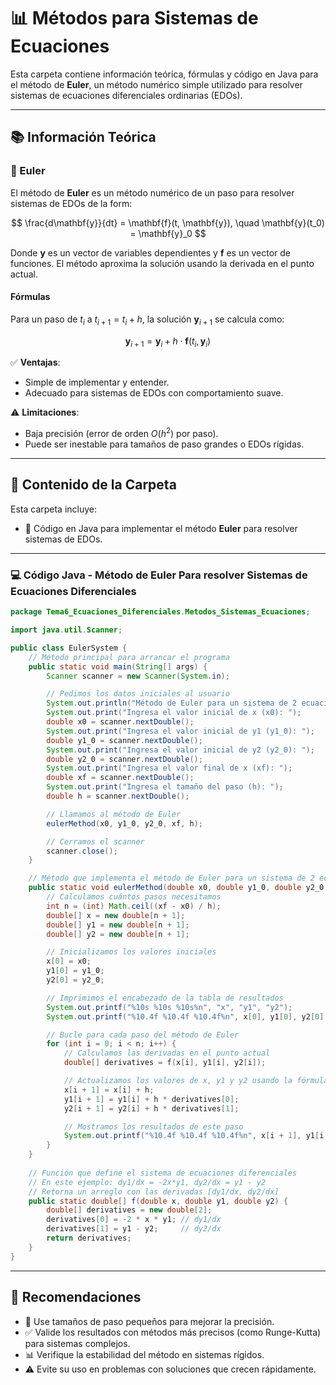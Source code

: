 # 📊 Métodos para Sistemas de Ecuaciones

Esta carpeta contiene información teórica, fórmulas y código en Java para el método de **Euler**, un método numérico simple utilizado para resolver sistemas de ecuaciones diferenciales ordinarias (EDOs).

---

## 📚 Información Teórica

### 🔹 Euler

El método de **Euler** es un método numérico de un paso para resolver sistemas de EDOs de la form:

$$
\frac{d\mathbf{y}}{dt} = \mathbf{f}(t, \mathbf{y}), \quad \mathbf{y}(t_0) = \mathbf{y}_0
$$

Donde $\mathbf{y}$ es un vector de variables dependientes y $\mathbf{f}$ es un vector de funciones. El método aproxima la solución usando la derivada en el punto actual.

#### Fórmulas

Para un paso de $t_i$ a $t_{i+1} = t_i + h$, la solución $\mathbf{y}_{i+1}$ se calcula como:

$$
\mathbf{y}_{i+1} = \mathbf{y}_i + h \cdot \mathbf{f}(t_i, \mathbf{y}_i)
$$

✅ **Ventajas**:
- Simple de implementar y entender.
- Adecuado para sistemas de EDOs con comportamiento suave.

⚠️ **Limitaciones**:
- Baja precisión (error de orden $O(h^2)$ por paso).
- Puede ser inestable para tamaños de paso grandes o EDOs rígidas.

---

## 📂 Contenido de la Carpeta

Esta carpeta incluye:

- 📄 Código en Java para implementar el método **Euler** para resolver sistemas de EDOs.

---

### 💻 Código Java - Método de Euler Para resolver Sistemas de Ecuaciones Diferenciales 

```java
package Tema6_Ecuaciones_Diferenciales.Metodos_Sistemas_Ecuaciones;

import java.util.Scanner;

public class EulerSystem {
    // Método principal para arrancar el programa
    public static void main(String[] args) {
        Scanner scanner = new Scanner(System.in);

        // Pedimos los datos iniciales al usuario
        System.out.println("Método de Euler para un sistema de 2 ecuaciones diferenciales");
        System.out.print("Ingresa el valor inicial de x (x0): ");
        double x0 = scanner.nextDouble();
        System.out.print("Ingresa el valor inicial de y1 (y1_0): ");
        double y1_0 = scanner.nextDouble();
        System.out.print("Ingresa el valor inicial de y2 (y2_0): ");
        double y2_0 = scanner.nextDouble();
        System.out.print("Ingresa el valor final de x (xf): ");
        double xf = scanner.nextDouble();
        System.out.print("Ingresa el tamaño del paso (h): ");
        double h = scanner.nextDouble();

        // Llamamos al método de Euler
        eulerMethod(x0, y1_0, y2_0, xf, h);

        // Cerramos el scanner
        scanner.close();
    }

    // Método que implementa el método de Euler para un sistema de 2 ecuaciones
    public static void eulerMethod(double x0, double y1_0, double y2_0, double xf, double h) {
        // Calculamos cuántos pasos necesitamos
        int n = (int) Math.ceil((xf - x0) / h);
        double[] x = new double[n + 1];
        double[] y1 = new double[n + 1];
        double[] y2 = new double[n + 1];

        // Inicializamos los valores iniciales
        x[0] = x0;
        y1[0] = y1_0;
        y2[0] = y2_0;

        // Imprimimos el encabezado de la tabla de resultados
        System.out.printf("%10s %10s %10s%n", "x", "y1", "y2");
        System.out.printf("%10.4f %10.4f %10.4f%n", x[0], y1[0], y2[0]);

        // Bucle para cada paso del método de Euler
        for (int i = 0; i < n; i++) {
            // Calculamos las derivadas en el punto actual
            double[] derivatives = f(x[i], y1[i], y2[i]);

            // Actualizamos los valores de x, y1 y y2 usando la fórmula de Euler
            x[i + 1] = x[i] + h;
            y1[i + 1] = y1[i] + h * derivatives[0];
            y2[i + 1] = y2[i] + h * derivatives[1];

            // Mostramos los resultados de este paso
            System.out.printf("%10.4f %10.4f %10.4f%n", x[i + 1], y1[i + 1], y2[i + 1]);
        }
    }
    
    // Función que define el sistema de ecuaciones diferenciales
    // En este ejemplo: dy1/dx = -2x*y1, dy2/dx = y1 - y2
    // Retorna un arreglo con las derivadas [dy1/dx, dy2/dx]
    public static double[] f(double x, double y1, double y2) {
        double[] derivatives = new double[2];
        derivatives[0] = -2 * x * y1; // dy1/dx
        derivatives[1] = y1 - y2;     // dy2/dx
        return derivatives;
    }
}
```
---

## 📝 Recomendaciones

- 📌 Use tamaños de paso pequeños para mejorar la precisión.
- ✅ Valide los resultados con métodos más precisos (como Runge-Kutta) para sistemas complejos.
- 📊 Verifique la estabilidad del método en sistemas rígidos.
- ⚠️ Evite su uso en problemas con soluciones que crecen rápidamente.
